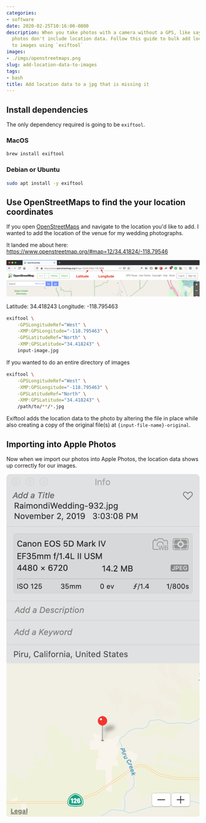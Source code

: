 ```yaml
---
categories:
- software
date: 2020-02-25T10:16:00-0800
description: When you take photos with a camera without a GPS, like say, a DSLR, the
  photos don't include location data. Follow this guide to bulk add location data
  to images using `exiftool`
images: 
- ./imgs/openstreetmaps.png
slug: add-location-data-to-images
tags:
- bash
title: Add location data to a jpg that is missing it
---
```

 

## Install dependencies

The only dependency required is going to be `exiftool`.

### MacOS

```bash
brew install exiftool
``` 
 
### Debian or Ubuntu

```bash
sudo apt install -y exiftool
```

## Use OpenStreetMaps to find the your location coordinates 

If you open [OpenStreetMaps](https://www.openstreetmap.org) and navigate to the location you'd like to add. I wanted to add the location of the venue for my wedding photographs. 

It landed me about here: https://www.openstreetmap.org/#map=12/34.41824/-118.79546

![OpenStreetMaps screenshot showing latitude and longitude](./imgs/openstreetmaps-lat-long.png)

Latitude: 34.418243
Longitude: -118.795463

```bash
exiftool \
    -GPSLongitudeRef="West" \
    -XMP:GPSLongitude="-118.795463" \
    -GPSLatitudeRef="North" \
    -XMP:GPSLatitude="34.418243" \
    input-image.jpg
```

If you wanted to do an entire directory of images

```bash
exiftool \
    -GPSLongitudeRef="West" \
    -XMP:GPSLongitude="-118.795463" \
    -GPSLatitudeRef="North" \
    -XMP:GPSLatitude="34.418243" \
    /path/to/**/*.jpg
```

Exiftool adds the location data to the photo by altering the file in place while also creating a copy of the original file(s) at `{input-file-name}-original`.

## Importing into Apple Photos

Now when we import our photos into Apple Photos, the location data shows up correctly for our images.
 
![Apple Photos app showing location data](./imgs/apple-photos-location-data.png)

